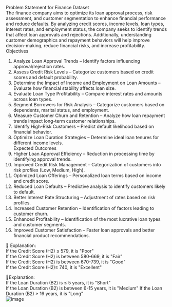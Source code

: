 Problem Statement for Finance Dataset	
The finance company aims to optimize its loan approval process, risk assessment, and customer segmentation to enhance financial performance and reduce defaults. By analyzing credit scores, income levels, loan types, interest rates, and employment status, the company seeks to identify trends that affect loan approvals and rejections. Additionally, understanding customer demographics and repayment behaviors will help improve decision-making, reduce financial risks, and increase profitability.	
Objectives	
1. Analyze Loan Approval Trends – Identify factors influencing approval/rejection rates.	
2. Assess Credit Risk Levels – Categorize customers based on credit scores and default probability.	
3. Determine the Impact of Income and Employment on Loan Amounts – Evaluate how financial stability affects loan size.	
4. Evaluate Loan Type Profitability – Compare interest rates and amounts across loan types.	
5. Segment Borrowers for Risk Analysis – Categorize customers based on dependents, marital status, and employment.	
6. Measure Customer Churn and Retention – Analyze how loan repayment trends impact long-term customer relationships.	
7. Identify High-Risk Customers – Predict default likelihood based on financial behavior.	
8. Optimize Loan Duration Strategies – Determine ideal loan tenures for different income levels.	
Expected Outcomes	
1. Higher Loan Approval Efficiency – Reduction in processing time by identifying approval trends.	
2. Improved Credit Risk Management – Categorization of customers into risk profiles (Low, Medium, High).	
3. Optimized Loan Offerings – Personalized loan terms based on income and credit score.	
4. Reduced Loan Defaults – Predictive analysis to identify customers likely to default.	
5. Better Interest Rate Structuring – Adjustment of rates based on risk profiles.	
6. Increased Customer Retention – Identification of factors leading to customer churn.	
7. Enhanced Profitability – Identification of the most lucrative loan types and customer segments.	
8. Improved Customer Satisfaction – Faster loan approvals and better financial product recommendations.	
	
📌 Explanation:	
If the Credit Score (H2) ≤ 579, it is "Poor"	
If the Credit Score (H2) is between 580-669, it is "Fair"	
If the Credit Score (H2) is between 670-739, it is "Good"	
If the Credit Score (H2)≥ 740, it is "Excellent"	
	
📌Explanation:	
If the Loan Duration (B2) is ≤  5 years, it is "Short"	
If the Loan Duration (B2) is between 6-15 years, it is "Medium"	
If the Loan Duration (B2) ≥ 16 years, it is "Long"	
![image](https://github.com/user-attachments/assets/d8a2d47f-4ea5-4c1a-b5dd-f9fa170385cc)
